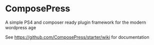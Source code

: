 # ComposePress
A simple PS4 and composer ready plugin framework for the modern wordpress age

See https://github.com/ComposePress/starter/wiki for documentation